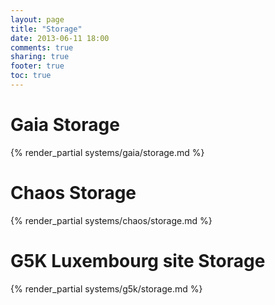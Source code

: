```yaml
---
layout: page
title: "Storage"
date: 2013-06-11 18:00
comments: true
sharing: true
footer: true
toc: true
---
```


# Gaia Storage

{% render_partial systems/gaia/storage.md %}

# Chaos Storage

{% render_partial systems/chaos/storage.md %}

# G5K Luxembourg site Storage

{% render_partial systems/g5k/storage.md %}


